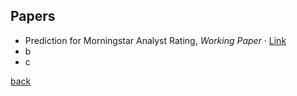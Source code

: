 ## Papers

- Prediction for Morningstar Analyst Rating, _Working Paper_ · [Link](https://papers.ssrn.com/sol3/papers.cfm?abstract_id=3442945)
- b
- c

[back](./)
